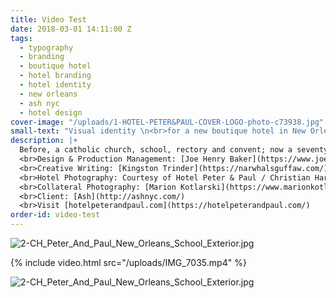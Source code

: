 ```yaml
---
title: Video Test
date: 2018-03-01 14:11:00 Z
tags:
  - typography
  - branding
  - boutique hotel
  - hotel branding
  - hotel identity
  - new orleans
  - ash nyc
  - hotel design
cover-image: "/uploads/1-HOTEL-PETER&PAUL-COVER-LOGO-photo-c73938.jpg"
small-text: "Visual identity \n<br>for a new boutique hotel in New Orleans"
description: |+
  Before, a catholic church, school, rectory and convent; now a seventy one rooms hotel with a restaurant, bar, courtyard and an atypical event space, Hotel Peter & Paul opened its doors in 2018 in its beloved New Orleans’ neighborhood, the authentic Marigny.
  <br>Design & Production Management: [Joe Henry Baker](https://www.joehenrybaker.com/)
  <br>Creative Writing: [Kingston Trinder](https://narwhalsguffaw.com/)
  <br>Hotel Photography: Courtesy of Hotel Peter & Paul / Christian Harder
  <br>Collateral Photography: [Marion Kotlarski](https://www.marionkotlarski.com/)
  <br>Client: [Ash](http://ashnyc.com/)
  <br>Visit [hotelpeterandpaul.com](https://hotelpeterandpaul.com/)
order-id: video-test
---
```


![2-CH_Peter_And_Paul_New_Orleans_School_Exterior.jpg](/uploads/2-CH_Peter_And_Paul_New_Orleans_School_Exterior.jpg)

{% include video.html src="/uploads/IMG_7035.mp4" %}

![2-CH_Peter_And_Paul_New_Orleans_School_Exterior.jpg](/uploads/2-CH_Peter_And_Paul_New_Orleans_School_Exterior.jpg)
